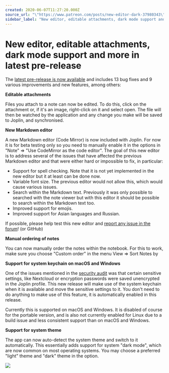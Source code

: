 ```yaml
---
created: 2020-06-07T11:27:20.000Z
source_url: "\"https://www.patreon.com/posts/new-editor-dark-37980343\""
sidebar_label: "New editor, editable attachments, dark mode support and more in latest pre-release"
---
```


# New editor, editable attachments, dark mode support and more in latest pre-release

The [latest pre-release is now available](https://github.com/laurent22/joplin/releases) and includes 13 bug fixes and 9 various improvements and new features, among others:

**Editable attachments**

Files you attach to a note can now be edited. To do this, click on the attachment or, if it's an image, right-click on it and select open. The file will then be watched by the application and any change you make will be saved to Joplin, and synchronised.

**New Markdown editor**

A new Markdown editor (Code Mirror) is now included with Joplin. For now it is for beta testing only so you need to manually enable it in the options in "Note" =&gt; "Use CodeMirror as the code editor". The goal of this new editor is to address several of the issues that have affected the previous Markdown editor and that were either hard or impossible to fix, in particular:

- Support for spell checking. Note that it is not yet implemented in the new editor but it at least can be done now.
- Variable font size. The previous editor would not allow this, which would cause various issues.
- Search within the Markdown text. Previously it was only possible to searched with the note viewer but with this editor it should be possible to search within the Markdown text too.
- Improved support for emojis.
- Improved support for Asian languages and Russian.

If possible, please help test this new editor and [report any issue in the forum](https://discourse.joplinapp.org/)! (or GitHub)

**Manual ordering of notes**

You can now manually order the notes within the notebook. For this to work, make sure you choose "Custom order" in the menu View =&gt; Sort Notes by

**Support for system keychain on macOS and Windows**

One of the issues mentioned in the [security audit](https://www.patreon.com/posts/joplin-informal-35719724) was that certain sensitive settings, like Nextcloud or encryption passwords were saved unencrypted in the Joplin profile. This new release will make use of the system keychain when it is available and move the sensitive settings to it. You don't need to do anything to make use of this feature, it is automatically enabled in this release.

Currently this is supported on macOS and Windows. It is disabled of course for the portable version, and is also not currently enabled for Linux due to a build issue and less consistent support than on macOS and Windows.

**Support for system theme**

The app can now auto-detect the system theme and switch to it automatically. This essentially adds support for system "dark mode", which are now common on most operating systems. You may choose a preferred "light" theme and "dark" theme in the option.

![](https://raw.githubusercontent.com/laurent22/joplin/dev/Assets/WebsiteAssets/images/news/20200607-112720_0.png)